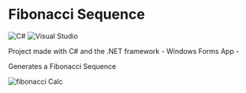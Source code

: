 # Fibonacci Sequence

![C#](https://img.shields.io/badge/c%23-%23239120.svg?style=for-the-badge&logo=csharp&logoColor=white)
![Visual Studio](https://img.shields.io/badge/Visual%20Studio-5C2D91.svg?style=for-the-badge&logo=visual-studio&logoColor=white)

Project made with C# and the .NET framework - Windows Forms App -

Generates a Fibonacci Sequence

![fibonacci Calc](https://github.com/RadaGathee/Fibonacci01/blob/main/fiboCalcUI.png)
